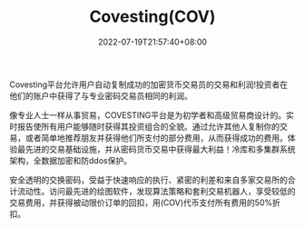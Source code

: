 ﻿---
weight: 
title: "Covesting(COV)"
description: "Covesting平台允许用户自动复制成功的加密货币交易员的交易和利润!投资者在他们的账户中获得了与专业密码交易员相同的利润"
date: 2022-07-19T21:57:40+08:00
lastmod: 2022-07-19T16:45:40+08:00
draft: false
authors: ["june"]
featuredImage: "608.png"
link: "https://dyor-crypto.fandom.com/wiki/Covesting_(COV)"
tags: ["数字代币","Covesting(COV)"]
categories: ["navigation"]
navigation: ["数字代币"]
lightgallery: true
toc: true
pinned: false
recommend: false
recommend1: false
---
Covesting平台允许用户自动复制成功的加密货币交易员的交易和利润!投资者在他们的账户中获得了与专业密码交易员相同的利润。

像专业人士一样从事贸易，COVESTING平台是为初学者和高级贸易商设计的。实时报告使所有用户能够随时获得其投资组合的全貌。通过允许其他人复制你的交易，或者简单地推荐朋友并获得他们所支付的部分费用，从而获得成功的费用。体验最先进的交易基础设施，并从密码货币交易中获得最大利益！冷库和多集群系统架构，全数据加密和防ddos保护。

安全透明的交换密码，受益于快速响应的执行、紧密的利差和来自多家交易所的合计流动性。访问最先进的绘图软件，发现算法策略和套利交易机器人，享受较低的交易费用，并获得被动限价订单的回扣，用(COV)代币支付所有费用的50%折扣。